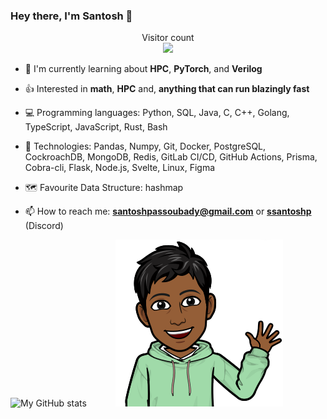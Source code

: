 ### Hey there, I'm Santosh 👋

<p align="center"> 
  Visitor count<br>
  <img src="https://profile-counter.glitch.me/ssantoshp/count.svg" />
</p>


- 🍉 I'm currently learning about **HPC**, **PyTorch**, and **Verilog**

- 👍 Interested in **math**, **HPC** and, **anything that can run blazingly fast**

- 💻 Programming languages: Python, SQL, Java, C, C++, Golang, TypeScript, JavaScript, Rust, Bash

- 📖 Technologies: Pandas, Numpy, Git, Docker, PostgreSQL, CockroachDB, MongoDB, Redis, GitLab
CI/CD, GitHub Actions, Prisma, Cobra-cli, Flask, Node.js, Svelte, Linux, Figma

- 🗺️ Favourite Data Structure: hashmap

- 📫 How to reach me: **santoshpassoubady@gmail.com** or **[ssantoshp](https://discord.com/users/759478394865057874)** (Discord)


![My GitHub stats](https://github-readme-stats.vercel.app/api?username=ssantoshp&count_private=true)&emsp;&emsp;&emsp;
<img src="bit.png"/>



